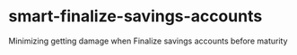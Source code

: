 # smart-finalize-savings-accounts
Minimizing getting damage when Finalize savings accounts before maturity
